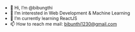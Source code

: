 - 👋 Hi, I’m @bibungthi
- 👀 I’m interested in Web Development & Machine Learning
- 🌱 I’m currently learning ReactJS
- 📫 How to reach me mail: bibunthi1230@gmail.com

<!---
bibungthi/bibungthi is a ✨ special ✨ repository because its `README.md` (this file) appears on your GitHub profile.
You can click the Preview link to take a look at your changes.
--->
